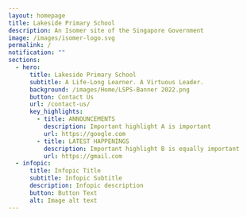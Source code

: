 ```yaml
---
layout: homepage
title: Lakeside Primary School
description: An Isomer site of the Singapore Government
image: /images/isomer-logo.svg
permalink: /
notification: ""
sections:
  - hero:
      title: Lakeside Primary School
      subtitle: A Life-Long Learner. A Virtuous Leader.
      background: /images/Home/LSPS-Banner 2022.png
      button: Contact Us
      url: /contact-us/
      key_highlights:
        - title: ANNOUNCEMENTS
          description: Important highlight A is important
          url: https://google.com
        - title: LATEST HAPPENINGS
          description: Important highlight B is equally important
          url: https://gmail.com
  - infopic:
      title: Infopic Title
      subtitle: Infopic Subtitle
      description: Infopic description
      button: Button Text
      alt: Image alt text
---
```

